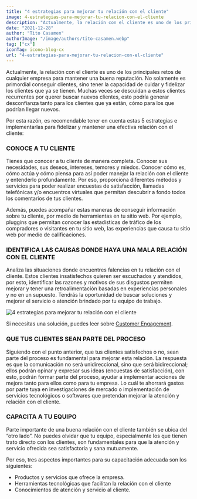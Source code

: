```yaml
---
title: "4 estrategias para mejorar tu relación con el cliente"
image: 4-estrategias-para-mejorar-tu-relacion-con-el-cliente
description: "Actualmente, la relación con el cliente es uno de los principales retos de cualquier empresa para mantener una buena reputación. No solamente es primordial conseguir clientes, sino tener la capacidad de cuidar y fidelizar los clientes que ya se tienen. "
date: "2021-12-28"
author: "Tito Casamen"
authorImage: "/image/authors/tito-casamen.webp"
tag: ["cx"]
iconTag: icono-blog-cx
url: "4-estrategias-para-mejorar-tu-relacion-con-el-cliente"
---
```

Actualmente, la relación con el cliente es uno de los principales retos de cualquier empresa para mantener una buena reputación. No solamente es primordial conseguir clientes, sino tener la capacidad de cuidar y fidelizar los clientes que ya se tienen. Muchas veces se descuidan a estos clientes recurrentes por querer buscar nuevos clientes, esto podría generar desconfianza tanto para los clientes que ya están, cómo para los que podrían llegar nuevos.

Por esta razón, es recomendable tener en cuenta estas 5 estrategias e implementarlas para fidelizar y mantener una efectiva relación con el cliente:

### CONOCE A TU CLIENTE
Tienes que conocer a tu cliente de manera completa. Conocer sus necesidades, sus deseos, intereses, temores y miedos. Conocer cómo es, cómo actúa y cómo piensa para así poder manejar la relación con el cliente y entenderlo profundamente. Por eso, proporciona diferentes métodos y servicios para poder realizar encuestas de satisfacción, llamadas telefónicas y/o encuentros virtuales que permitan descubrir a fondo todos los comentarios de tus clientes.

Además, puedes acompañar estas maneras de conseguir información sobre tu cliente, por medio de herramientas en tu sitio web. Por ejemplo, pluggins que permitan conocer las estadísticas de tráfico de los compradores o visitantes en tu sitio web, las experiencias que causa tu sitio web por medio de calificaciones.

### IDENTIFICA LAS CAUSAS DONDE HAYA UNA MALA RELACIÓN CON EL CLIENTE
Analiza las situaciones donde encuentres falencias en tu relación con el cliente. Estos clientes insatisfechos quieren ser escuchados y atendidos, por esto, identificar las razones y motivos de sus disgustos permiten mejorar y tener una retroalimentación basadas en experiencias personales y no en un supuesto. Tendrás la oportunidad de buscar soluciones y mejorar el servicio o atención brindado por tu equipo de trabajo.


![4 estrategias para mejorar tu relación con el cliente](/image/posts/4-estrategias-para-mejorar-tu-relacion-con-el-cliente-1024x576.webp)

Si necesitas una solución, puedes leer sobre [Customer Engagement](/experiencia-del-cliente).

### QUE TUS CLIENTES SEAN PARTE DEL PROCESO 
Siguiendo con el punto anterior, que tus clientes satisfechos o no, sean parte del proceso es fundamental para mejorar esta relación. La respuesta es que la comunicación no será unidireccional, sino que será bidireccional; ellos podrán opinar y expresar sus ideas (encuestas de satisfacción), con esto, podrán formar parte del proceso, ayudar a implementar acciones de mejora tanto para ellos como para tu empresa. Lo cuál te ahorrará gastos por parte tuya en investigaciones de mercado o implementación de servicios tecnológicos o softwares que pretendan mejorar la atención y relación con el cliente.

### CAPACITA A TU EQUIPO
Parte importante de una buena relación con el cliente también se ubica del “otro lado”. No puedes olvidar que tu equipo, especialmente los que tienen trato directo con los clientes, son fundamentales para que la atención y servicio ofrecida sea satisfactoria y sana mutuamente. 

Por eso, tres aspectos importantes para su capacitación adecuada son los siguientes:

- Productos y servicios que ofrece la empresa.
- Herramientas tecnológicas que facilitan la relación con el cliente
- Conocimientos de atención y servicio al cliente.